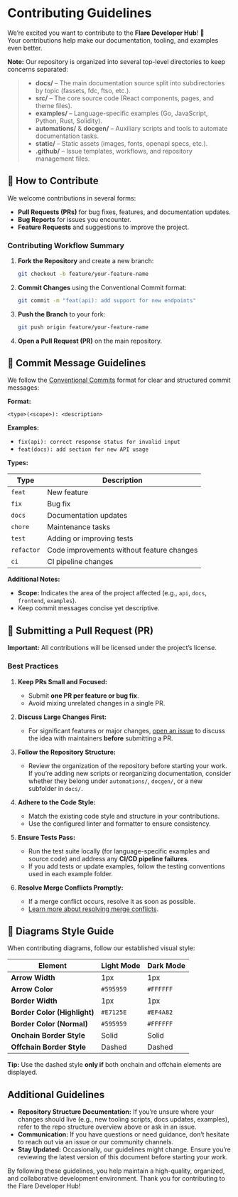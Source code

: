 # Contributing Guidelines

We’re excited you want to contribute to the **Flare Developer Hub**! 🎉  
Your contributions help make our documentation, tooling, and examples even better.

**Note:** Our repository is organized into several top-level directories to keep concerns separated:

> - **docs/** – The main documentation source split into subdirectories by topic (fassets, fdc, ftso, etc.).
> - **src/** – The core source code (React components, pages, and theme files).
> - **examples/** – Language-specific examples (Go, JavaScript, Python, Rust, Solidity).
> - **automations/** & **docgen/** – Auxiliary scripts and tools to automate documentation tasks.
> - **static/** – Static assets (images, fonts, openapi specs, etc.).
> - **.github/** – Issue templates, workflows, and repository management files.

## 🤝 How to Contribute

We welcome contributions in several forms:

- **Pull Requests (PRs)** for bug fixes, features, and documentation updates.
- **Bug Reports** for issues you encounter.
- **Feature Requests** and suggestions to improve the project.

### Contributing Workflow Summary

1. **Fork the Repository** and create a new branch:

   ```bash
   git checkout -b feature/your-feature-name
   ```

2. **Commit Changes** using the Conventional Commit format:

   ```bash
   git commit -m "feat(api): add support for new endpoints"
   ```

3. **Push the Branch** to your fork:

   ```bash
   git push origin feature/your-feature-name
   ```

4. **Open a Pull Request (PR)** on the main repository.

## 📝 Commit Message Guidelines

We follow the [Conventional Commits](https://www.conventionalcommits.org/en/v1.0.0/) format for clear and structured commit messages:

**Format:**

```
<type>(<scope>): <description>
```

**Examples:**

- `fix(api): correct response status for invalid input`
- `feat(docs): add section for new API usage`

**Types:**

| Type       | Description                               |
| ---------- | ----------------------------------------- |
| `feat`     | New feature                               |
| `fix`      | Bug fix                                   |
| `docs`     | Documentation updates                     |
| `chore`    | Maintenance tasks                         |
| `test`     | Adding or improving tests                 |
| `refactor` | Code improvements without feature changes |
| `ci`       | CI pipeline changes                       |

**Additional Notes:**

- **Scope:** Indicates the area of the project affected (e.g., `api`, `docs`, `frontend`, `examples`).
- Keep commit messages concise yet descriptive.

## 🔄 Submitting a Pull Request (PR)

**Important:** All contributions will be licensed under the project’s license.

### Best Practices

1. **Keep PRs Small and Focused:**

   - Submit **one PR per feature or bug fix**.
   - Avoid mixing unrelated changes in a single PR.

2. **Discuss Large Changes First:**

   - For significant features or major changes, [open an issue](https://github.com/flare-foundation/developer-hub/issues) to discuss the idea with maintainers **before** submitting a PR.

3. **Follow the Repository Structure:**

   - Review the organization of the repository before starting your work. If you’re adding new scripts or reorganizing documentation, consider whether they belong under `automations/`, `docgen/`, or a new subfolder in `docs/`.

4. **Adhere to the Code Style:**

   - Match the existing code style and structure in your contributions.
   - Use the configured linter and formatter to ensure consistency.

5. **Ensure Tests Pass:**

   - Run the test suite locally (for language-specific examples and source code) and address any **CI/CD pipeline failures**.
   - If you add tests or update examples, follow the testing conventions used in each example folder.

6. **Resolve Merge Conflicts Promptly:**

   - If a merge conflict occurs, resolve it as soon as possible.
   - [Learn more about resolving merge conflicts](https://help.github.com/en/github/collaborating-with-issues-and-pull-requests/resolving-a-merge-conflict-on-github).

## 🎨 Diagrams Style Guide

When contributing diagrams, follow our established visual style:

| **Element**                  | **Light Mode** | **Dark Mode** |
| ---------------------------- | -------------- | ------------- |
| **Arrow Width**              | 1px            | 1px           |
| **Arrow Color**              | `#595959`      | `#FFFFFF`     |
| **Border Width**             | 1px            | 1px           |
| **Border Color (Highlight)** | `#E7125E`      | `#EF4A82`     |
| **Border Color (Normal)**    | `#595959`      | `#FFFFFF`     |
| **Onchain Border Style**     | Solid          | Solid         |
| **Offchain Border Style**    | Dashed         | Dashed        |

**Tip:** Use the dashed style **only if** both onchain and offchain elements are displayed.

## Additional Guidelines

- **Repository Structure Documentation:** If you’re unsure where your changes should live (e.g., new tooling scripts, docs updates, examples), refer to the repo structure overview above or ask in an issue.
- **Communication:** If you have questions or need guidance, don’t hesitate to reach out via an issue or our community channels.
- **Stay Updated:** Occasionally, our guidelines might change. Ensure you’re reviewing the latest version of this document before starting your work.

By following these guidelines, you help maintain a high-quality, organized, and collaborative development environment. Thank you for contributing to the Flare Developer Hub!
